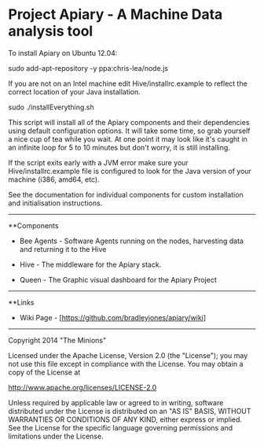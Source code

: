 Project Apiary - A Machine Data analysis tool  
=============================================

To install Apiary on Ubuntu 12.04:
  
  sudo add-apt-repository -y ppa:chris-lea/node.js
  
If you are not on an Intel machine edit Hive/installrc.example to reflect the correct location of your Java installation.
  
  sudo ./installEverything.sh
  
This script will install all of the Apiary components and their dependencies using default configuration options. It will take some time, so grab yourself a nice cup of tea while you wait. At one point it may look like it's caught in an infinite loop for 5 to 10 minutes but don't worry, it is still installing.

If the script exits early with a JVM error make sure your Hive/installrc.example file is configured to look for the Java version of your machine (i386, amd64, etc).

See the documentation for individual components for custom installation and initialisation instructions.

* * *

**Components 

* Bee Agents - Software Agents running on the nodes, harvesting data and returning it to the Hive

* Hive - The middleware for the Apiary stack.

* Queen - The Graphic visual dashboard for the Apiary Project
  
* * *

**Links

* Wiki Page - [https://github.com/bradleyjones/apiary/wiki]

* * *

Copyright 2014 "The Minions" 

Licensed under the Apache License, Version 2.0 (the "License");
you may not use this file except in compliance with the License.
You may obtain a copy of the License at

http://www.apache.org/licenses/LICENSE-2.0

Unless required by applicable law or agreed to in writing, software
distributed under the License is distributed on an "AS IS" BASIS,
WITHOUT WARRANTIES OR CONDITIONS OF ANY KIND, either express or implied.
See the License for the specific language governing permissions and
limitations under the License.
